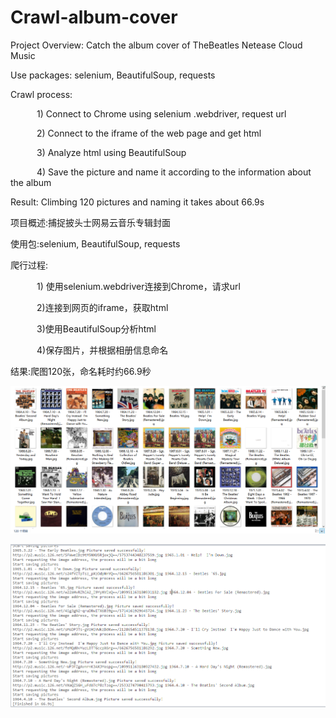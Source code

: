 # Crawl-album-cover
Project Overview: Catch the album cover of TheBeatles Netease Cloud Music  

Use packages: selenium, BeautifulSoup, requests  

Crawl process:   

&emsp;&emsp;&emsp;1) Connect to Chrome using selenium .webdriver, request url  

&emsp;&emsp;&emsp;2) Connect to the iframe of the web page and get html  

&emsp;&emsp;&emsp;3) Analyze html using BeautifulSoup  

&emsp;&emsp;&emsp;4) Save the picture and name it according to the information about the album  

Result: Climbing 120 pictures and naming it takes about 66.9s


项目概述:捕捉披头士网易云音乐专辑封面

使用包:selenium, BeautifulSoup, requests

爬行过程:

&emsp;&emsp;&emsp;1) 使用selenium.webdriver连接到Chrome，请求url

&emsp;&emsp;&emsp;2)连接到网页的iframe，获取html

&emsp;&emsp;&emsp;3)使用BeautifulSoup分析html

&emsp;&emsp;&emsp;4)保存图片，并根据相册信息命名

结果:爬图120张，命名耗时约66.9秒
  
![](ResultPic/result.png)  
  
![](ResultPic/processing.png)  
